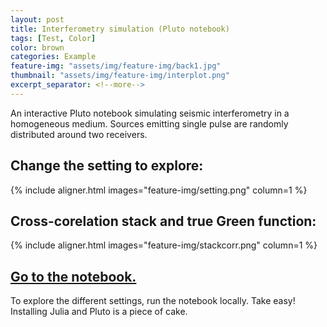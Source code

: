 ```yaml
---
layout: post
title: Interferometry simulation (Pluto notebook)
tags: [Test, Color]
color: brown
categories: Example
feature-img: "assets/img/feature-img/back1.jpg"
thumbnail: "assets/img/feature-img/interplot.png"
excerpt_separator: <!--more-->
---
```


An interactive Pluto notebook simulating seismic interferometry in a homogeneous medium. Sources emitting single pulse are randomly distributed around two receivers. 

## Change the setting to explore:

{% include aligner.html images="feature-img/setting.png" column=1 %}

## Cross-corelation stack and true Green function:

{% include aligner.html images="feature-img/stackcorr.png" column=1 %}

## [Go to the notebook.](https://rkoireng.github.io/pluto/Interferometry.html)
To explore the different settings, run the notebook locally. Take easy! Installing Julia and Pluto is a piece of cake.

